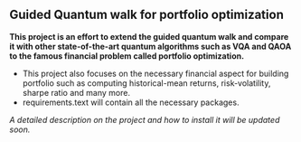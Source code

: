## Guided Quantum walk for portfolio optimization

**This project is an effort to extend the guided quantum walk and compare it with other state-of-the-art quantum algorithms such as VQA and QAOA to the famous financial problem called portfolio optimization.**

- This project also focuses on the necessary financial aspect for building portfolio such as computing historical-mean returns, risk-volatility, sharpe ratio and many more.
- requirements.text will contain all the necessary packages.

*A detailed description on the project and how to install it will be updated soon.*
